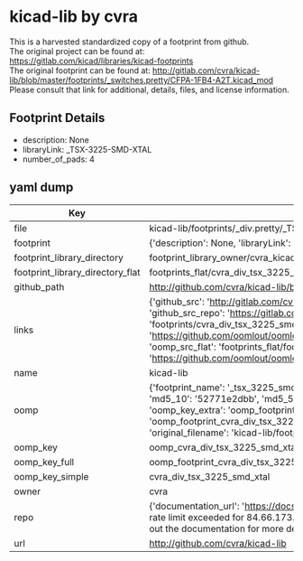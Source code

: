 # kicad-lib by cvra  
This is a harvested standardized copy of a footprint from github.  
The original project can be found at:  
https://gitlab.com/kicad/libraries/kicad-footprints  
The original footprint can be found at:
http://gitlab.com/cvra/kicad-lib/blob/master/footprints/_switches.pretty/CFPA-1FB4-A2T.kicad_mod
Please consult that link for additional, details, files, and license information.  
## Footprint Details
* description: None  
* libraryLink: _TSX-3225-SMD-XTAL  
* number_of_pads: 4  
## yaml dump  
| Key | Value |  
| --- | --- |  
| file | kicad-lib/footprints/_div.pretty/_TSX-3225-SMD-XTAL.kicad_mod |  
| footprint | {'description': None, 'libraryLink': '_TSX-3225-SMD-XTAL', 'number_of_pads': 4} |  
| footprint_library_directory | footprint_library_owner/cvra_kicad-lib |  
| footprint_library_directory_flat | footprints_flat/cvra_div_tsx_3225_smd_xtal/working |  
| github_path | http://github.com/cvra/kicad-lib/blob/master/footprints/_div.pretty/_TSX-3225-SMD-XTAL.kicad_mod |  
| links | {'github_src': 'http://gitlab.com/cvra/kicad-lib/blob/master/footprints/_switches.pretty/CFPA-1FB4-A2T.kicad_mod', 'github_src_repo': 'https://gitlab.com/kicad/libraries/kicad-footprints', 'oomp_bot': 'footprints/cvra_div_tsx_3225_smd_xtal/working', 'oomp_bot_github': 'https://github.com/oomlout/oomlout_oomp_footprint_bot/tree/main/footprints/cvra_div_tsx_3225_smd_xtal/working', 'oomp_src_flat': 'footprints_flat/footprints_flat/cvra_div_tsx_3225_smd_xtal/working', 'oomp_src_flat_github': 'https://github.com/oomlout/oomlout_oomp_footprint_src/tree/main/footprints_flat/cvra_div_tsx_3225_smd_xtal/working'} |  
| name | kicad-lib |  
| oomp | {'footprint_name': '_tsx_3225_smd_xtal', 'library_name': '_div', 'md5': '52771e2dbbe6e385cd7a76865421d7a9', 'md5_10': '52771e2dbb', 'md5_5': '52771', 'md5_6': '52771e', 'oomp_key': 'oomp_cvra_div_tsx_3225_smd_xtal', 'oomp_key_extra': 'oomp_footprint_cvra_div_tsx_3225_smd_xtal', 'oomp_key_full': 'oomp_footprint_cvra_div_tsx_3225_smd_xtal_52771e', 'oomp_key_simple': 'cvra_div_tsx_3225_smd_xtal', 'original_filename': 'kicad-lib/footprints/_div.pretty/_TSX-3225-SMD-XTAL.kicad_mod', 'owner_name': 'cvra'} |  
| oomp_key | oomp_cvra_div_tsx_3225_smd_xtal |  
| oomp_key_full | oomp_footprint_cvra_div_tsx_3225_smd_xtal |  
| oomp_key_simple | cvra_div_tsx_3225_smd_xtal |  
| owner | cvra |  
| repo | {'documentation_url': 'https://docs.github.com/rest/overview/resources-in-the-rest-api#rate-limiting', 'message': "API rate limit exceeded for 84.66.173.59. (But here's the good news: Authenticated requests get a higher rate limit. Check out the documentation for more details.)"} |  
| url | http://github.com/cvra/kicad-lib |  

